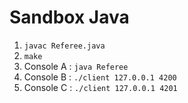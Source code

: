 Sandbox Java
============

1. `javac Referee.java`
2. `make`
3. Console A : `java Referee`
4. Console B : `./client 127.0.0.1 4200`
5. Console C : `./client 127.0.0.1 4201`